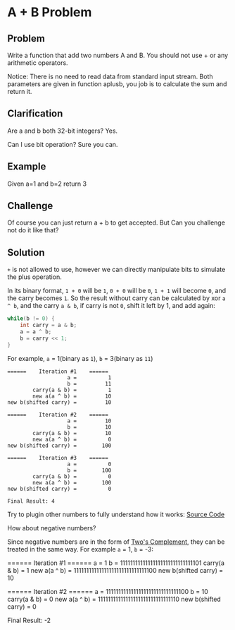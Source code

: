 A + B Problem
===

Problem
-------

Write a function that add two numbers A and B. You should not use + or any arithmetic operators.

Notice: There is no need to read data from standard input stream. Both parameters are given in function aplusb, you job is to calculate the sum and return it.


Clarification
-------------

Are a and b both 32-bit integers?
Yes.

Can I use bit operation?
Sure you can.

Example
-------

Given a=1 and b=2 return 3

Challenge
---------

Of course you can just return a + b to get accepted. But Can you challenge not do it like that?

Solution
--------

``+`` is not allowed to use, however we can directly manipulate bits to simulate the plus operation. 

In its binary format, ``1 + 0`` will be ``1``, ``0 + 0`` will be ``0``, ``1 + 1`` will become ``0``, and the carry becomes ``1``. So the result without carry can be calculated by xor ``a ^ b``, and the carry ``a & b``, if carry is not ``0``, shift it left by 1, and add again:
 
```java
while(b != 0) {
    int carry = a & b;
    a = a ^ b;
    b = carry << 1;
}
```

For example, ``a`` = 1(binary as ``1``), ``b`` = 3(binary as ``11``)

```
======    Iteration #1    ======
                   a =          1
                   b =         11
        carry(a & b) =          1
        new a(a ^ b) =         10
new b(shifted carry) =         10

======    Iteration #2    ======
                   a =         10
                   b =         10
        carry(a & b) =         10
        new a(a ^ b) =          0
new b(shifted carry) =        100

======    Iteration #3    ======
                   a =          0
                   b =        100
        carry(a & b) =          0
        new a(a ^ b) =        100
new b(shifted carry) =          0

Final Result: 4
```

Try to plugin other numbers to fully understand how it works: [Source Code](https://github.com/hackingnote/coding-interview-solutions/tree/master/src/test/java/a-b-problem/StepByStep.java)

How about negative numbers?

Since negative numbers are in the form of [Two's Complement](https://en.wikipedia.org/wiki/Two%27s_complement), they can be treated in the same way. For example ``a`` = 1, ``b`` = -3:

======    Iteration #1    ======
                   a =                                1
                   b = 11111111111111111111111111111101
        carry(a & b) =                                1
        new a(a ^ b) = 11111111111111111111111111111100
new b(shifted carry) =                               10

======    Iteration #2    ======
                   a = 11111111111111111111111111111100
                   b =                               10
        carry(a & b) =                                0
        new a(a ^ b) = 11111111111111111111111111111110
new b(shifted carry) =                                0

Final Result: -2